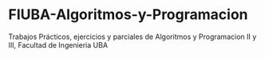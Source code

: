# FIUBA-Algoritmos-y-Programacion
Trabajos Prácticos, ejercicios y parciales de Algoritmos y Programacion II y III, Facultad de Ingenieria UBA
